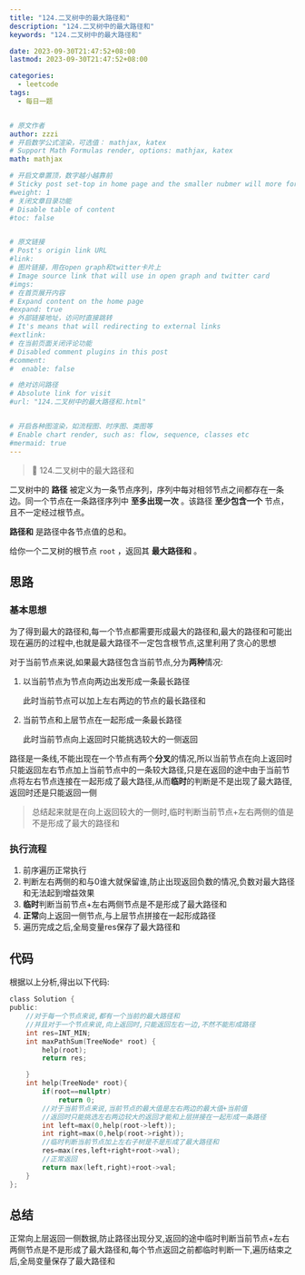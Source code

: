 ```yaml
---
title: "124.二叉树中的最大路径和"
description: "124.二叉树中的最大路径和"
keywords: "124.二叉树中的最大路径和"

date: 2023-09-30T21:47:52+08:00
lastmod: 2023-09-30T21:47:52+08:00

categories:
  - leetcode
tags:
  - 每日一题


# 原文作者
author: zzzi
# 开启数学公式渲染，可选值： mathjax, katex
# Support Math Formulas render, options: mathjax, katex
math: mathjax

# 开启文章置顶，数字越小越靠前
# Sticky post set-top in home page and the smaller nubmer will more forward.
#weight: 1
# 关闭文章目录功能
# Disable table of content
#toc: false


# 原文链接
# Post's origin link URL
#link:
# 图片链接，用在open graph和twitter卡片上
# Image source link that will use in open graph and twitter card
#imgs:
# 在首页展开内容
# Expand content on the home page
#expand: true
# 外部链接地址，访问时直接跳转
# It's means that will redirecting to external links
#extlink:
# 在当前页面关闭评论功能
# Disabled comment plugins in this post
#comment:
#  enable: false

# 绝对访问路径
# Absolute link for visit
#url: "124.二叉树中的最大路径和.html"


# 开启各种图渲染，如流程图、时序图、类图等
# Enable chart render, such as: flow, sequence, classes etc
#mermaid: true
---
```


>🍃 124.二叉树中的最大路径和

二叉树中的 **路径** 被定义为一条节点序列，序列中每对相邻节点之间都存在一条边。同一个节点在一条路径序列中 **至多出现一次** 。该路径 **至少包含一个** 节点，且不一定经过根节点。

**路径和** 是路径中各节点值的总和。

给你一个二叉树的根节点 `root` ，返回其 **最大路径和** 。

<!--more-->

## 思路

### 基本思想

为了得到最大的路径和,每一个节点都需要形成最大的路径和,最大的路径和可能出现在遍历的过程中,也就是最大路径不一定包含根节点,这里利用了贪心的思想

对于当前节点来说,如果最大路径包含当前节点,分为**两种**情况:

1. 以当前节点为节点向两边出发形成一条最长路径

   此时当前节点可以加上左右两边的节点的最长路径和

2. 当前节点和上层节点在一起形成一条最长路径

   此时当前节点向上返回时只能挑选较大的一侧返回

路径是一条线,不能出现在一个节点有两个**分叉**的情况,所以当前节点在向上返回时只能返回左右节点加上当前节点中的一条较大路径,只是在返回的途中由于当前节点将左右节点连接在一起形成了最大路径,从而**临时**的判断是不是出现了最大路径,返回时还是只能返回一侧

> 总结起来就是在向上返回较大的一侧时,临时判断当前节点+左右两侧的值是不是形成了最大的路径和

### 执行流程

1. 前序遍历正常执行
2. 判断左右两侧的和与0谁大就保留谁,防止出现返回负数的情况,负数对最大路径和无法起到增益效果
3. **临时**判断当前节点+左右两侧节点是不是形成了最大路径和
4. **正常**向上返回一侧节点,与上层节点拼接在一起形成路径
5. 遍历完成之后,全局变量res保存了最大路径和

## 代码

根据以上分析,得出以下代码:

```c
class Solution {
public:
    //对于每一个节点来说,都有一个当前的最大路径和
    //并且对于一个节点来说,向上返回时,只能返回左右一边,不然不能形成路径
    int res=INT_MIN;
    int maxPathSum(TreeNode* root) {
        help(root);
        return res;

    }
    int help(TreeNode* root){
        if(root==nullptr)
            return 0;
        //对于当前节点来说,当前节点的最大值是左右两边的最大值+当前值
        //返回时只能挑选左右两边较大的返回才能和上层拼接在一起形成一条路径
        int left=max(0,help(root->left));
        int right=max(0,help(root->right));
        //临时判断当前节点加上左右子树是不是形成了最大路径和
        res=max(res,left+right+root->val);
        //正常返回
        return max(left,right)+root->val;
    }
};
```

## 总结

正常向上层返回一侧数据,防止路径出现分叉,返回的途中临时判断当前节点+左右两侧节点是不是形成了最大路径和,每个节点返回之前都临时判断一下,遍历结束之后,全局变量保存了最大路径和
